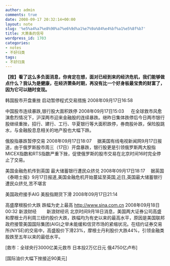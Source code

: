 ```yaml
---
author: admin
comments: true
date: 2008-09-17 20:32:14+00:00
layout: note
slug: '%e5%a4%a7%e8%90%a7%e6%9d%a1%e7%9a%84%e4%bf%a1%e5%8f%b7'
title: 大萧条的信号
wordpress_id: 1703
categories:
- notes
- 不好归类
tags:
- 不好归类
---
```


**【按】看了这么多负面消息，你肯定在想，面对已经到来的经济危机，我们能够做点什么？我认为是健康，在经济萧条时期，再没有比一个好身板最宝贵的财富了，因为它可以随时变现。**

韩国股市开盘重挫 启动暂停程式交易措施
2008年09月17日16:58　

中国股市连续暴跌,银行股大面积跌停
2008年09月17日15:03 　
在全球救市风愈演愈烈情况下，沪深两市迎来金融股的连续暴跌。继昨日集体跌停后今日两市银行股继续重挫，招行、建行、工行、华夏银行等大面积跌停，券商股补跌，保险股跳水，与金融股息息相关的地产股也大幅下跌。

俄股指暴跌暂停交易
2008年09月17日18:07　
据美国有线电视新闻网9月17日报道，由于俄罗斯股市周三（17日）开盘暴跌，银行股更是引领俄罗斯两大股指MICEX指数和RTS指数严重下挫，促使俄罗斯的股市交易在北京时间16时完全停止了交易。

美国金融危机传到英国 最大储蓄银行遭民众挤兑
2008年09月17日18:17　
据英国《泰晤士报》9月17日报道,美国金融危机开始蔓延至英国,近日,英国最大储蓄银行遭民众挤兑,苦不堪言

美国政府接手AIG 美股指期货下滑
2008年09月17日21:14　　

高盛摩根股价大跌 跌幅为史上最高
http://www.sina.com.cn 2008年09月18日 00:32 新浪财经
　　新浪财经讯 北京时间9月18日消息，美国两大证券公司高盛和摩根士丹利周三纽约股价大跌，跌幅均为有史以来的最高水平，原因是美国联邦政府接管美国国际集团(AIG)之举未能缓和信贷市场的紧缩状况。在纽约证券交易所(NYSE)的交易中，高盛股价下滑23%，摩根士丹利股价大跌44%，引领金融类股跌至五年以来的最低水平。

[救市：全球央行3000亿美元救市 日本投2万亿日元 俄4750亿卢布]

[国际油价大幅下挫接近90美元]
